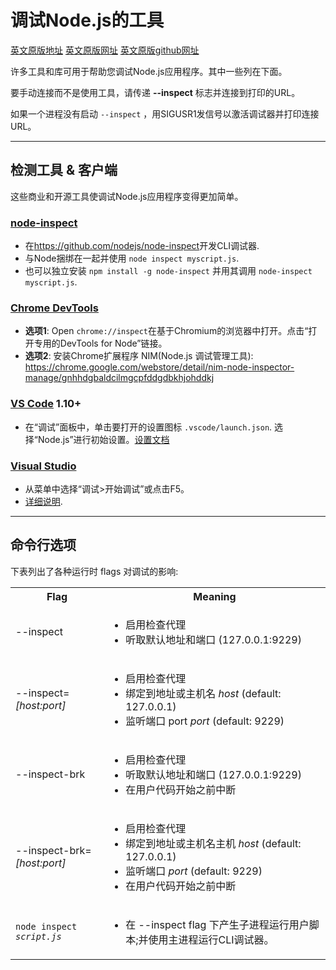 # 调试Node.js的工具

[英文原版地址](./inspector.md)
[英文原版网址](https://nodejs.org/en/docs/inspector/)
[英文原版github网址](https://github.com/nodejs/nodejs.org/blob/master/locale/en/docs/inspector.md)

许多工具和库可用于帮助您调试Node.js应用程序。其中一些列在下面。

要手动连接而不是使用工具，请传递 **--inspect** 标志并连接到打印的URL。

如果一个进程没有启动 `--inspect` ，用SIGUSR1发信号以激活调试器并打印连接URL。

---

## 检测工具 & 客户端

这些商业和开源工具使调试Node.js应用程序变得更加简单。

### [node-inspect](https://github.com/nodejs/node-inspect)

* 在<https://github.com/nodejs/node-inspect>开发CLI调试器.
* 与Node捆绑在一起并使用 `node inspect myscript.js`.
* 也可以独立安装 `npm install -g node-inspect`
  并用其调用 `node-inspect myscript.js`.

### [Chrome DevTools](https://github.com/ChromeDevTools/devtools-frontend)

* **选项1**: Open `chrome://inspect`在基于Chromium的浏览器中打开。点击“打开专用的DevTools for Node”链接。
* **选项2**: 安装Chrome扩展程序 NIM(Node.js 调试管理工具):
  https://chrome.google.com/webstore/detail/nim-node-inspector-manage/gnhhdgbaldcilmgcpfddgdbkhjohddkj

### [VS Code](https://github.com/microsoft/vscode) 1.10+

* 在“调试”面板中，单击要打开的设置图标 `.vscode/launch.json`.
  选择“Node.js”进行初始设置。[设置文档](https://code.visualstudio.com/docs/editor/debugging#_launch-configurations)

### [Visual Studio](https://github.com/Microsoft/nodejstools)

* 从菜单中选择“调试>开始调试”或点击F5。
* [详细说明](https://github.com/Microsoft/nodejstools/wiki/Debugging).

---

## 命令行选项

下表列出了各种运行时 flags 对调试的影响:

<table cellpadding=0 cellspacing=0>
    <tr><th>Flag</th><th>Meaning</th></tr>
    <tr>
        <td>--inspect</td>
        <td>
        <ul>
            <li>启用检查代理</li>
            <li>听取默认地址和端口 (127.0.0.1:9229)</li>
        </ul>
        </td>
    </tr>
    <tr>
        <td>--inspect=<i>[host:port]</i></td>
        <td>
        <ul>
            <li>启用检查代理</li>
            <li>绑定到地址或主机名 <i>host</i> (default: 127.0.0.1)    </li>
            <li>监听端口 port <i>port</i> (default: 9229)</li>
        </ul>
        </td>
    </tr>
    <tr>
        <td>--inspect-brk</td>
        <td>
        <ul>
            <li>启用检查代理</li>
            <li>听取默认地址和端口 (127.0.0.1:9229)</li>
            <li>在用户代码开始之前中断</li>
        </ul>
        </td>
    </tr>
    <tr>
        <td>--inspect-brk=<i>[host:port]</i></td>
        <td>
        <ul>
            <li>启用检查代理</li>
            <li>绑定到地址或主机名主机 <i>host</i> (default: 127.0.0.1)    </li>
            <li>监听端口 <i>port</i> (default: 9229)</li>
            <li>在用户代码开始之前中断</li>
        </ul>
        </td>
    </tr>
    <tr>
        <td><code>node inspect <i>script.js</i></code></td>
        <td>
        <ul>
        <li>在 --inspect flag 下产生子进程运行用户脚本;并使用主进程运行CLI调试器。</li>
        </ul>
        </td>
    </tr>
</table>

